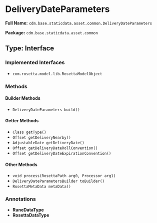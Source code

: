 # DeliveryDateParameters

**Full Name:** `cdm.base.staticdata.asset.common.DeliveryDateParameters`

**Package:** `cdm.base.staticdata.asset.common`

## Type: Interface

### Implemented Interfaces

- `com.rosetta.model.lib.RosettaModelObject`

### Methods

#### Builder Methods

- `DeliveryDateParameters build()`

#### Getter Methods

- `Class getType()`
- `Offset getDeliveryNearby()`
- `AdjustableDate getDeliveryDate()`
- `Offset getDeliveryDateRollConvention()`
- `Offset getDeliveryDateExpirationConvention()`

#### Other Methods

- `void process(RosettaPath arg0, Processor arg1)`
- `DeliveryDateParametersBuilder toBuilder()`
- `RosettaMetaData metaData()`

### Annotations

- **RuneDataType**
- **RosettaDataType**

